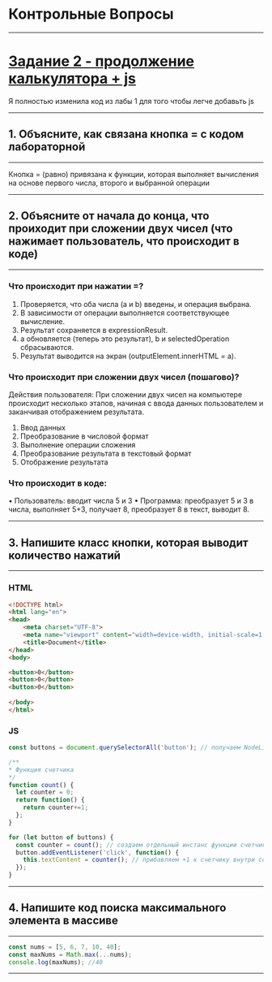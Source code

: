 # Контрольные Вопросы
***
# [Задание 2 - продолжение калькулятора + js](https://github.com/Lisichka-Ju/practica/tree/main/laba_2/calculator%20laba2)
Я полностью изменила код из лабы 1 для того чтобы легче добавьть js
***
## 1. Объясните, как связана кнопка = с кодом лабораторной
***
Кнопка = (равно) привязана к функции, которая выполняет вычисления на основе первого числа, второго и выбранной операции
***
## 2. Объясните от начала до конца, что проиходит при сложении двух чисел (что нажимает пользователь, что происходит в коде)
***
### Что происходит при нажатии =?
1.	Проверяется, что оба числа (a и b) введены, и операция выбрана.
2.	В зависимости от операции выполняется соответствующее вычисление.
3.	Результат сохраняется в expressionResult.
4.	a обновляется (теперь это результат), b и selectedOperation сбрасываются.
5.	Результат выводится на экран (outputElement.innerHTML = a).
  
### Что происходит при сложении двух чисел (пошагово)?
Действия пользователя:
При сложении двух чисел на компьютере происходит несколько этапов, начиная с ввода данных пользователем и заканчивая отображением результата.
1.	Ввод данных
2.	Преобразование в числовой формат
3.	Выполнение операции сложения
4.	Преобразование результата в текстовый формат
5.	Отображение результата
  
### Что происходит в коде:
•	Пользователь: вводит числа 5 и 3
•	Программа: преобразует 5 и 3 в числа, выполняет 5+3, получает 8, преобразует 8 в текст, выводит 8.
***
## 3. Напишите класс кнопки, которая выводит количество нажатий
***
### HTML
```html
<!DOCTYPE html>
<html lang="en">
<head>
    <meta charset="UTF-8">
    <meta name="viewport" content="width=device-width, initial-scale=1.0">
    <title>Document</title>
</head>
<body>

<button>0</button>
<button>0</button>
<button>0</button>
    
</body>
</html>
```
### JS
```js
const buttons = document.querySelectorAll('button'); // получаем NodeList с кнопками

/**
* Функция счетчика
*/
function count() {
  let counter = 0;
  return function() {
    return counter+=1;
  };
}

for (let button of buttons) {
  const counter = count(); // создаем отдельный инстанс функции счетчика для каждой кнопки
  button.addEventListener('click', function() {
    this.textContent = counter(); // прибавляем +1 к счетчику внутри counter
  });
}
```
***
## 4. Напишите код поиска максимального элемента в массиве
***
```js
const nums = [5, 6, 7, 10, 40];
const maxNums = Math.max(...nums);
console.log(maxNums); //40
```
***
